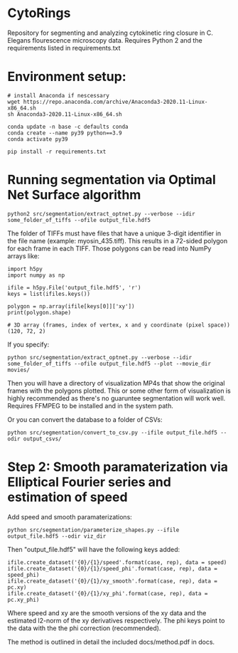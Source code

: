 # CytoRings
Repository for segmenting and analyzing cytokinetic ring closure in C. Elegans flourescence microscopy data. 
Requires Python 2 and the requirements listed in requirements.txt

# Environment setup:
```
# install Anaconda if nescessary
wget https://repo.anaconda.com/archive/Anaconda3-2020.11-Linux-x86_64.sh
sh Anaconda3-2020.11-Linux-x86_64.sh

conda update -n base -c defaults conda
conda create --name py39 python==3.9
conda activate py39

pip install -r requirements.txt
```

# Running segmentation via Optimal Net Surface algorithm

```
python2 src/segmentation/extract_optnet.py --verbose --idir some_folder_of_tiffs --ofile output_file.hdf5
```

The folder of TIFFs must have files that have a unique 3-digit identifier in the file name (example: myosin_435.tiff).  This results in a 72-sided polygon for each frame in each TIFF.  Those polygons can be read into NumPy arrays like:

```
import h5py
import numpy as np

ifile = h5py.File('output_file.hdf5', 'r')
keys = list(ifiles.keys())

polygon = np.array(ifile[keys[0]]['xy'])
print(polygon.shape)

# 3D array (frames, index of vertex, x and y coordinate (pixel space))
(120, 72, 2)
```

If you specify:

```
python src/segmentation/extract_optnet.py --verbose --idir some_folder_of_tiffs --ofile output_file.hdf5 --plot --movie_dir movies/
```

Then you will have a directory of visualization MP4s that show the original frames with the polygons plotted. This or some other form of visualization is highly recommended as there's no guaruntee segmentation will work well.  Requires FFMPEG to be installed and in the system path.

Or you can convert the database to a folder of CSVs:

```
python src/segmentation/convert_to_csv.py --ifile output_file.hdf5 --odir output_csvs/
```

# Step 2: Smooth paramaterization via Elliptical Fourier series and estimation of speed

Add speed and smooth paramaterizations:
```
python src/segmentation/parameterize_shapes.py --ifile output_file.hdf5 --odir viz_dir
```

Then "output_file.hdf5" will have the following keys added:
```
ifile.create_dataset('{0}/{1}/speed'.format(case, rep), data = speed)
ifile.create_dataset('{0}/{1}/speed_phi'.format(case, rep), data = speed_phi)
ifile.create_dataset('{0}/{1}/xy_smooth'.format(case, rep), data = pc.xy)
ifile.create_dataset('{0}/{1}/xy_phi'.format(case, rep), data = pc.xy_phi)
```

Where speed and xy are the smooth versions of the xy data and the estimated l2-norm of the xy derivatives respectively.  The phi keys point to the data with the the phi correction (recommended).

The method is outlined in detail the included docs/method.pdf in docs.


